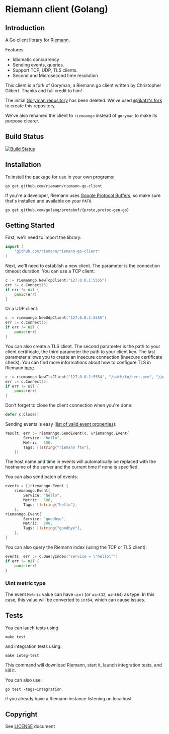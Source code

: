 # Riemann client (Golang)

## Introduction

A Go client library for [Riemann](https://github.com/riemann/riemann).

Features:
* Idiomatic concurrency
* Sending events, queries.
* Support TCP, UDP, TLS clients.
* Second and Microsecond time resolution

This client is a fork of Goryman, a Riemann go client written by Christopher Gilbert. Thanks and full credit to him!

The initial [Goryman repository](https://github.com/bigdatadev/goryman) has been deleted. We've used [@rikatz's fork](https://github.com/rikatz/goryman/) to create this repository.

We've also renamed the client to `riemanngo` instead of `goryman` to make its purpose clearer.

## Build Status

[![Build Status](https://travis-ci.org/riemann/riemann-go-client.svg?branch=master)](https://travis-ci.org/riemann/riemann-go-client)

## Installation

To install the package for use in your own programs:

```
go get github.com/riemann/riemann-go-client
```

If you're a developer, Riemann uses [Google Protocol Buffers](https://github.com/golang/protobuf), so make sure that's installed and available on your `PATH`.

```
go get github.com/golang/protobuf/{proto,protoc-gen-go}
```

## Getting Started

First, we'll need to import the library:

```go
import (
    "github.com/riemann/riemann-go-client"
)
```

Next, we'll need to establish a new client. The parameter is the connection timeout duration. You can use a TCP client:


```go
c := riemanngo.NewTcpClient("127.0.0.1:5555")
err := c.Connect(5)
if err != nil {
    panic(err)
}
```

Or a UDP client:

```go
c := riemanngo.NewUdpClient("127.0.0.1:5555")
err := c.Connect(5)
if err != nil {
    panic(err)
}
```

You can also create a TLS client.
The second parameter is the path to your client certificate, the third parameter the path to your client key. The last parameter allows you to create an insecure connection (insecure certificate check).
You can find more informations about how to configure TLS in Riemann [here](http://riemann.io/howto.html#securing-traffic-using-tls).

```go
c := riemanngo.NewTlsClient("127.0.0.1:5554", "/path/to/cert.pem", "/path/to/key.key", true)
err := c.Connect(5)
if err != nil {
    panic(err)
}
```

Don't forget to close the client connection when you're done:

```go
defer c.Close()
```

Sending events is easy ([list of valid event properties](http://riemann.io/concepts.html)):

```go
result, err := riemanngo.SendEvent(c, &riemanngo.Event{
		Service: "hello",
		Metric:  100,
		Tags: []string{"riemann ftw"},
	})
```

The host name and time in events will automatically be replaced with the hostname of the server and the current time if none is specified.

You can also send batch of events:

```go
events = []riemanngo.Event {
    riemanngo.Event{
        Service: "hello",
        Metric:  100,
        Tags: []string{"hello"},
    },
riemanngo.Event{
        Service: "goodbye",
        Metric:  200,
        Tags: []string{"goodbye"},
    },
}
```

You can also query the Riemann index (using the TCP or TLS client):

```go
events, err := c.QueryIndex("service = \"hello\"")
if err != nil {
    panic(err)
}
```

### Uint metric type

The event `Metric` value can have `uint` (or `uint32`, `uint64`) as type. In this case, this value will be converted to `int64`, which can cause issues.

## Tests

You can lauch tests using

```
make test
```

and integration tests using:

```
make integ-test
```

This command will download Riemann, start it, launch integration tests, and kill it.

You can also use:

```
go test -tags=integration
```

if you already have a Riemann instance listening on localhost

## Copyright

See [LICENSE](LICENSE) document
